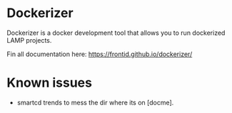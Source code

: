 # Dockerizer
Dockerizer is a docker development tool that allows you to run dockerized LAMP projects.

Fin all documentation here:
https://frontid.github.io/dockerizer/

# Known issues
- smartcd trends to mess the dir where its on [docme]. 
